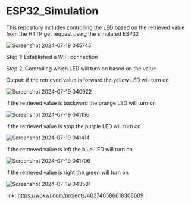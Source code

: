 # ESP32_Simulation
 This repository includes controlling the LED based on the retrieved value from the HTTP get request using the simulated ESP32

![Screenshot 2024-07-19 045745](https://github.com/user-attachments/assets/c1a0a581-b167-486c-83df-95ac3a28c76a)


Step 1:
Established a WiFi connection

Step 2:
Controlling which LED will turn on based on the value

Output:
if the retrieved value is forward the yellow  LED will turn on 

![Screenshot 2024-07-19 040922](https://github.com/user-attachments/assets/72926610-035d-4cf2-bb80-551b7b403a24)



if the retrieved value is backward the orange LED will turn on 

![Screenshot 2024-07-19 041156](https://github.com/user-attachments/assets/f0f7c494-bc95-4d50-8bce-8f4e1d3c4de6)


if the retrieved value is stop the purple LED will turn on 

![Screenshot 2024-07-19 041414](https://github.com/user-attachments/assets/69814323-83d5-473d-9c07-250fde7bef3e)


if the retrieved value is left the blue LED will turn on 

![Screenshot 2024-07-19 041706](https://github.com/user-attachments/assets/0d3fe55a-810e-4bd4-8623-453e53a86f42)


if the retrieved value is right the green  will turn on 

![Screenshot 2024-07-19 043501](https://github.com/user-attachments/assets/96080a7e-adaa-48cd-a0a5-4167fb33698a)

link:
https://wokwi.com/projects/403740586618308609
